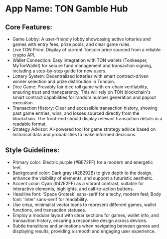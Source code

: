 # **App Name**: TON Gamble Hub

## Core Features:

- Game Lobby: A user-friendly lobby showcasing active lotteries and games with entry fees, prize pools, and clear game rules.
- Live TON Price: Display of current Toncoin price sourced from a reliable crypto API. 
- Wallet Connection: Easy integration with TON wallets (Tonkeeper, MyTonWallet) for secure fund management and transaction signing, including a step-by-step guide for new users.
- Lottery System: Decentralized lotteries with smart contract-driven winner selection and prize distribution in Toncoin.
- Dice Game: Provably fair dice roll game with on-chain verifiability, ensuring trust and transparency. This will rely on TON blockchain's smart contract capabilities for random number generation and payout execution.
- Transaction History: Clear and accessible transaction history, showing past game entries, wins, and losses sourced directly from the blockchain. The front-end should display relevant transaction details in a readable format.
- Strategy Advisor: AI-powered tool for game strategy advice based on historical data and probabilities to make informed decisions.

## Style Guidelines:

- Primary color: Electric purple (#BE72FF) for a modern and energetic feel.
- Background color: Dark gray (#28292B) to give depth to the design, enhance the visibility of elements, and support a futuristic aesthetic.
- Accent color: Cyan (#42E2FF) as a vibrant contrast, suitable for interactive elements, highlights, and call-to-action buttons.
- Headline font: 'Space Grotesk' sans-serif for a techy, modern feel; Body font: 'Inter' sans-serif for readability.
- Use crisp, minimalist vector icons to represent different games, wallet functions, and transaction statuses.
- Employ a modular layout with clear sections for games, wallet info, and transaction history, ensuring a responsive design across devices.
- Subtle transitions and animations when navigating between games and displaying results, providing a smooth and engaging user experience.